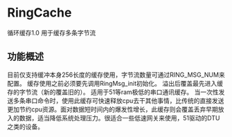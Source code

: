 # RingCache
循环缓存1.0
用于缓存多条字节流
## 功能概述
目前仅支持缓冲本身256长度的缓存使用，字节流数量可通过RING_MSG_NUM来配置。
缓存使用之前必须要先调用RingMsg_init初始化。
溢出后覆盖最先进入缓存的字节流（新的覆盖旧的）。
适用于51等ram极低的串口通讯缓存。
当一次性发送多条串口命令时，使用此缓存可快速释放cpu去干其他事情，比传统的直接发送更加节约cpu资源。面对数据短时间内的爆发性增长，此缓存则会覆盖丢弃早期放入的数据，适当降低系统处理压力。很适合一些低速网关来使用，51驱动的DTU之类的设备。
